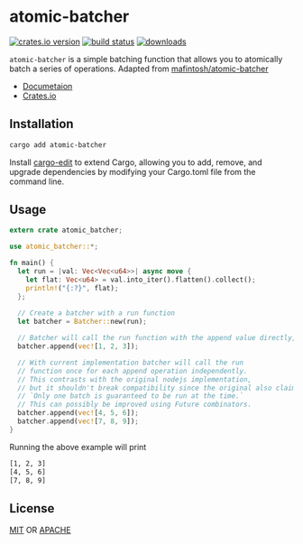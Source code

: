 # atomic-batcher

[![crates.io version][1]][2] [![build status][3]][4] [![downloads][5]][6]

`atomic-batcher` is a simple batching function that allows you to atomically batch a series of operations. Adapted from [mafintosh/atomic-batcher](https://github.com/mafintosh/atomic-batcher)

- [Documetaion](https://docs.rs/atomic-batcher)
- [Crates.io](https://crates.io/crate/atomic-batcher)

## Installation

```sh
cargo add atomic-batcher
```

Install [cargo-edit](https://github.com/killercup/cargo-edit) to extend Cargo, allowing you to add, remove, and upgrade dependencies by modifying your Cargo.toml file from the command line.

## Usage

```rust
extern crate atomic_batcher;

use atomic_batcher::*;

fn main() {
  let run = |val: Vec<Vec<u64>>| async move {
    let flat: Vec<u64> = val.into_iter().flatten().collect();
    println!("{:?}", flat);
  };
  
  // Create a batcher with a run function
  let batcher = Batcher::new(run);

  // Batcher will call the run function with the append value directly,
  batcher.append(vec![1, 2, 3]);

  // With current implementation batcher will call the run
  // function once for each append operation independently.
  // This contrasts with the original nodejs implementation,
  // but it shouldn't break compatibility since the original also claims:
  // `Only one batch is guaranteed to be run at the time.`
  // This can possibly be improved using Future combinators.
  batcher.append(vec![4, 5, 6]);
  batcher.append(vec![7, 8, 9]);
}
```

Running the above example will print

```sh
[1, 2, 3]
[4, 5, 6]
[7, 8, 9]
```

## License
[MIT](./LICENSE-MIT) OR [APACHE](./LICENSE-APACHE)

[1]: https://img.shields.io/crates/v/atomic-batcher.svg?style=flat-square
[2]: https://crates.io/crates/atomic-batcher
[3]: https://api.travis-ci.org/datrs/atomic-batcher.svg?branch=master
[4]: https://travis-ci.org/datrs/atomic-batcher
[5]: https://img.shields.io/crates/d/atomic-batcher.svg?style=flat-square
[6]: https://crates.io/crate/atomic-batcher